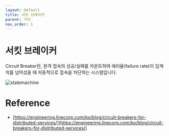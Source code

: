 ```yaml
---
layout: default
title: 서킷 브레이커
parent: 기타
nav_order: 1
---
```


# 서킷 브레이커
Circuit Breaker란, 원격 접속의 성공/실패를 카운트하여 에러율(failure rate)이 임계치를 넘어섰을 때 자동적으로 접속을 차단하는 시스템입니다.

![statemachine](../../../assets/img/circuit/3.png)

# Reference
* [https://engineering.linecorp.com/ko/blog/circuit-breakers-for-distributed-services/](https://engineering.linecorp.com/ko/blog/circuit-breakers-for-distributed-services/)